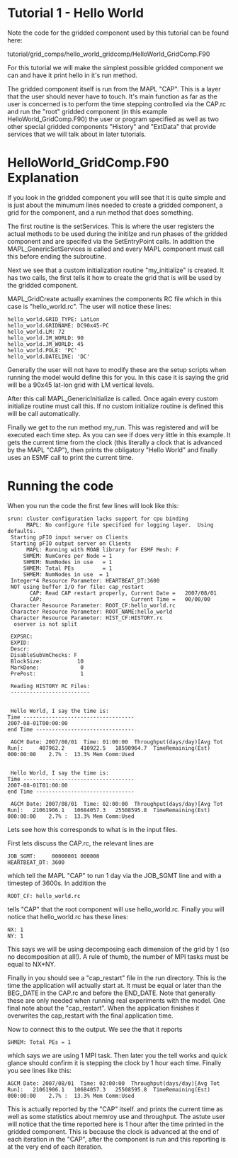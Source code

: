 # Tutorial 1 - Hello World
Note the code for the gridded component used by this tutorial can be found here:

tutorial/grid_comps/hello_world_gridcomp/HelloWorld_GridComp.F90

For this tutorial we will make the simplest possible gridded component we can and have it print hello in it's run method.

The gridded component itself is run from the MAPL "CAP". This is a layer that the user should never have to touch. It's main function as far as the user is concerned is to perform the time stepping controlled via the CAP.rc and run the "root" gridded component (in this example HelloWorld_GridComp.F90) the user or program specified as well as two other special gridded components "History" and "ExtData" that provide services that we will talk about in later tutorials.

# HelloWorld_GridComp.F90 Explanation

If you look in the gridded component you will see that it is quite simple and is just about the minumum lines needed to create a gridded component, a grid for the component, and a run method that does something.

The first routine is the setServices. This is where the user registers the actual methods to be used during the initilze and run phases of the gridded component and are specifed via the SetEntryPoint calls. In addition the MAPL_GenericSetServices is called and every MAPL component must call this before ending the subroutine.

Next we see that a custom initialization routine "my_initialize" is created. It has two calls, the first tells it how to create the grid that is will be used by the gridded component.

MAPL_GridCreate actually examines the components RC file which in this case is "hello_world.rc". The user will notice these lines:
```
hello_world.GRID_TYPE: LatLon
hello_world.GRIDNAME: DC90x45-PC
hello_world.LM: 72
hello_world.IM_WORLD: 90
hello_world.JM_WORLD: 45
hello_world.POLE: 'PC'
hello_world.DATELINE: 'DC'
```
Generally the user will not have to modify these are the setup scripts when running the model would define this for you. In this case it is saying the grid will be a 90x45 lat-lon grid with LM vertical levels.

After this call MAPL_GenericInitialize is called. Once again every custom initialize routine must call this. If no custom initialize routine is defined this will be call automatically.

Finally we get to the run method my_run. This was registered and will be executed each time step. As you can see if does very little in this example. It gets the current time from the clock (this literally a clock that is advanced by the MAPL "CAP"), then prints the obligatory "Hello World" and finally uses an ESMF call to print the current time.

# Running the code
When you run the code the first few lines will look like this:
```
srun: cluster configuration lacks support for cpu binding
      MAPL: No configure file specified for logging layer.  Using defaults.
 Starting pFIO input server on Clients
 Starting pFIO output server on Clients
      MAPL: Running with MOAB library for ESMF Mesh: F
     SHMEM: NumCores per Node = 1
     SHMEM: NumNodes in use   = 1
     SHMEM: Total PEs         = 1
     SHMEM: NumNodes in use  = 1
 Integer*4 Resource Parameter: HEARTBEAT_DT:3600
 NOT using buffer I/O for file: cap_restart
       CAP: Read CAP restart properly, Current Date =   2007/08/01
       CAP:                            Current Time =   00/00/00
 Character Resource Parameter: ROOT_CF:hello_world.rc
 Character Resource Parameter: ROOT_NAME:hello_world
 Character Resource Parameter: HIST_CF:HISTORY.rc
  oserver is not split

 EXPSRC:
 EXPID:
 Descr:
 DisableSubVmChecks: F
 BlockSize:           10
 MarkDone:             0
 PrePost:              1

 Reading HISTORY RC Files:
 -------------------------


 Hello World, I say the time is:
Time -----------------------------------
2007-08-01T00:00:00
end Time -------------------------------

 AGCM Date: 2007/08/01  Time: 01:00:00  Throughput(days/day)[Avg Tot Run]:     407962.2     410922.5   18590964.7  TimeRemaining(Est) 000:00:00    2.7% :  13.3% Mem Comm:Used


 Hello World, I say the time is:
Time -----------------------------------
2007-08-01T01:00:00
end Time -------------------------------

 AGCM Date: 2007/08/01  Time: 02:00:00  Throughput(days/day)[Avg Tot Run]:   21061906.1   10684057.3   25508595.8  TimeRemaining(Est) 000:00:00    2.7% :  13.3% Mem Comm:Used
 ```
 Lets see how this corresponds to what is in the input files. 

 First lets discuss the CAP.rc, the relevant lines are
 ```
 JOB_SGMT:     00000001 000000
HEARTBEAT_DT: 3600
```
which tell the MAPL "CAP" to run 1 day via the JOB_SGMT line and with a timestep of 3600s. In addition the 
```
ROOT_CF: hello_world.rc
```
tells "CAP" that the root component will use hello_world.rc.
Finally you will notice that hello_world.rc has these lines:
```
NX: 1
NY: 1
```
This says we will be using decomposing each dimension of the grid by 1 (so no decomposition at all!). A rule of thumb, the number of MPI tasks must be equal to NX*NY.

Finally in you should see a "cap_restart" file in the run directory. This is the time the application will actually start at. It must be equal or later than the BEG_DATE  in the CAP.rc and before the END_DATE. Note that generally these are only needed when running real experiments with the model. One final note about the "cap_restart". When the application finishes it overwrites the cap_restart with the final application time.

Now to connect this to the output. We see the that it reports
```
SHMEM: Total PEs = 1
```
which says we are using 1 MPI task.
Then later you the tell works and quick glance should confirm it is stepping the clock by 1 hour each time. Finally you see lines like this:
``` 
AGCM Date: 2007/08/01  Time: 02:00:00  Throughput(days/day)[Avg Tot Run]:   21061906.1   10684057.3   25508595.8  TimeRemaining(Est) 000:00:00    2.7% :  13.3% Mem Comm:Used 
```
This is actually reported by the "CAP" itself. and prints the current time as well as some statistics about memroy use and throughput. The astute user will notice that the time reported here is 1 hour after the time printed in the gridded component. This is because the clock is advanced at the end of each iteration in the "CAP", after the component is run and this reporting is at the very end of each iteration.
